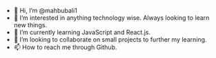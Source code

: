 - 👋 Hi, I’m @mahbubali1
- 👀 I’m interested in anything technology wise. Always looking to learn new things.
- 🌱 I’m currently learning JavaScript and React.js.
- 💞️ I’m looking to collaborate on small projects to further my learning.
- 📫 How to reach me through Github.

<!---
mahbubali1/mahbubali1 is a ✨ special ✨ repository because its `README.md` (this file) appears on your GitHub profile.
You can click the Preview link to take a look at your changes.
--->

